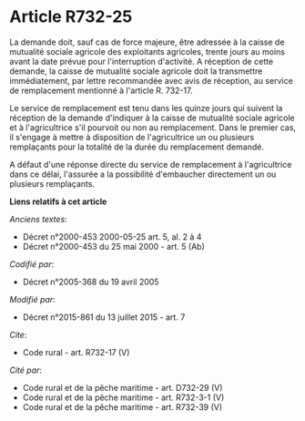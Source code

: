 # Article R732-25

La demande doit, sauf cas de force majeure, être adressée à la caisse de mutualité sociale agricole des exploitants
agricoles, trente jours au moins avant la date prévue pour l'interruption d'activité. A réception de cette demande, la caisse
de mutualité sociale agricole doit la transmettre immédiatement, par lettre recommandée avec avis de réception, au service de
remplacement mentionné à l'article R. 732-17. 

Le service de remplacement est tenu dans les quinze jours qui suivent la réception de la demande d'indiquer à la caisse de
mutualité sociale agricole et à l'agricultrice s'il pourvoit ou non au remplacement. Dans le premier cas, il s'engage à
mettre à disposition de l'agricultrice un ou plusieurs remplaçants pour la totalité de la durée du remplacement demandé. 

A défaut d'une réponse directe du service de remplacement à l'agricultrice dans ce délai, l'assurée a la possibilité
d'embaucher directement un ou plusieurs remplaçants.

**Liens relatifs à cet article**

_Anciens textes_:

  - Décret n°2000-453 2000-05-25 art. 5, al. 2 à 4
  - Décret n°2000-453 du 25 mai 2000 - art. 5 (Ab)

_Codifié par_:

  - Décret n°2005-368 du 19 avril 2005

_Modifié par_:

  - Décret n°2015-861 du 13 juillet 2015 - art. 7

_Cite_:

  - Code rural - art. R732-17 (V)

_Cité par_:

  - Code rural et de la pêche maritime - art. D732-29 (V)
  - Code rural et de la pêche maritime - art. R732-3-1 (V)
  - Code rural et de la pêche maritime - art. R732-39 (V)
